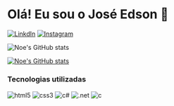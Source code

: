 
### <h1>Olá! Eu sou o José Edson 👋</h1>

[![LinkdIn](https://img.shields.io/badge/LinkedIn-0077B5?style=for-the-badge&logo=linkedin&logoColor=white)](https://www.linkedin.com/in/jos%C3%A9-e-no%C3%A9-078082195/)
[![Instagram](https://img.shields.io/badge/Instagram-E4405F?style=for-the-badge&logo=instagram&logoColor=white)](https://www.instagram.com/juniornoe97/)

![Noe's GitHub stats](https://github-readme-stats.vercel.app/api?username=josenoe97&show_icons=true&theme=dark)

[![Noe's GitHub stats](https://github-readme-stats.vercel.app/api/top-langs/?username=josenoe97&layout=compact)](https://github.com/josenoe97/github-readme-stats)

### Tecnologias utilizadas  


<div style = "display: inline_block">
    <img align = "center" alt="html5" src="https://img.shields.io/badge/HTML5-E34F26?style=for-the-badge&logo=html5&logoColor=white">
    <img align = "center" alt="css3" src="https://img.shields.io/badge/CSS3-1572B6?style=for-the-badge&logo=css3&logoColor=white">
    <img align = "center" alt="c#" src="https://img.shields.io/badge/C%23-239120?style=for-the-badge&logo=c-sharp&logoColor=white">
    <img align = "center" alt=".net" src="https://img.shields.io/badge/.NET-5C2D91?style=for-the-badge&logo=.net&logoColor=white">
    <img align = "center" alt="c" src="https://img.shields.io/badge/C-00599C?style=for-the-badge&logo=c&logoColor=white">
</div></br>




